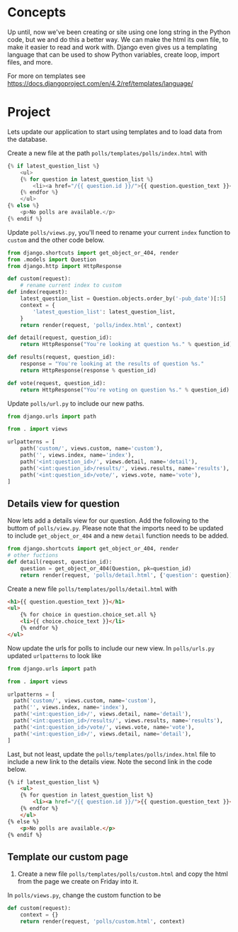 # Concepts
Up until, now we've been creating or site using one long string in the Python code, but we and
do this a better way.  We can make the html its own file, to make it easier to read and work
with.  Django even gives us a templating language that can be used to show Python variables,
create loop, import files, and more.

For more on templates see https://docs.djangoproject.com/en/4.2/ref/templates/language/

# Project
Lets update our application to start using templates and to load data from the database. 

Create a new file at the path `polls/templates/polls/index.html` with
```python
{% if latest_question_list %}
    <ul>
    {% for question in latest_question_list %}
        <li><a href="/{{ question.id }}/">{{ question.question_text }}</a></li>
    {% endfor %}
    </ul>
{% else %}
    <p>No polls are available.</p>
{% endif %}
```

Update `polls/views.py`, you'll need to rename your current `index` function to `custom` and 
the other code below. 
```python
from django.shortcuts import get_object_or_404, render
from .models import Question
from django.http import HttpResponse

def custom(request):
    # rename current index to custom
def index(request):
    latest_question_list = Question.objects.order_by('-pub_date')[:5]
    context = {
        'latest_question_list': latest_question_list,
    }
    return render(request, 'polls/index.html', context)

def detail(request, question_id):
    return HttpResponse("You're looking at question %s." % question_id)

def results(request, question_id):
    response = "You're looking at the results of question %s."
    return HttpResponse(response % question_id)

def vote(request, question_id):
    return HttpResponse("You're voting on question %s." % question_id)
```

Update `polls/url.py` to include our new paths.
```python
from django.urls import path

from . import views

urlpatterns = [
    path('custom/', views.custom, name='custom'),
    path('', views.index, name='index'),
    path('<int:question_id>/', views.detail, name='detail'),
    path('<int:question_id>/results/', views.results, name='results'),
    path('<int:question_id>/vote/', views.vote, name='vote'),
]
```

## Details view for question
Now lets add a details view for our question.  Add the following to the buttom of `polls/view.py`.
Please note that the imports need to be updated to include `get_object_or_404` and a new  `detail`
function needs to be added.
```python
from django.shortcuts import get_object_or_404, render
# other fuctions 
def detail(request, question_id):
    question = get_object_or_404(Question, pk=question_id)
    return render(request, 'polls/detail.html', {'question': question})
```

Create a new file `polls/templates/polls/detail.html` with
```html
<h1>{{ question.question_text }}</h1>
<ul>
    {% for choice in question.choice_set.all %}
    <li>{{ choice.choice_text }}</li>
    {% endfor %}
</ul>
```

Now update the urls for polls to include our new view.  In `polls/urls.py` updated 
`urlpatterns` to look like 
```python
from django.urls import path

from . import views

urlpatterns = [
  path('custom/', views.custom, name='custom'),
  path('', views.index, name='index'),
  path('<int:question_id>/', views.detail, name='detail'),
  path('<int:question_id>/results/', views.results, name='results'),
  path('<int:question_id>/vote/', views.vote, name='vote'),
  path('<int:question_id>/', views.detail, name='detail'),
]
```

Last, but not least, update the `polls/templates/polls/index.html` file to include a new link to
the details view.  Note the second link in the code below.
```html
{% if latest_question_list %}
    <ul>
    {% for question in latest_question_list %}
        <li><a href="/{{ question.id }}/">{{ question.question_text }}</a> <a href="{% url 'detail' question.id %}">details</a></li>
    {% endfor %}
    </ul>
{% else %}
    <p>No polls are available.</p>
{% endif %}
```

## Template our custom page

1. Create a new file `polls/templates/polls/custom.html` and copy the html from the page we create
on Friday into it.

In `polls/views.py`, change the custom function to be  
```python
def custom(request):
    context = {}
    return render(request, 'polls/custom.html', context)
```